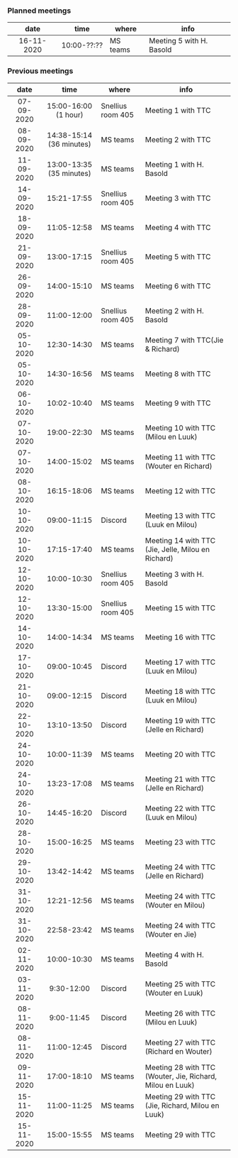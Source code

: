 ### Planned meetings
| date | time | where | info |
|:-:|:-:|---|---|
|16-11-2020 | 10:00-??:?? | MS teams | Meeting 5 with H. Basold |

### Previous meetings
| date | time | where | info |
|:-:|:-:|---|---|
|07-09-2020 | 15:00-16:00 (1 hour) | Snellius room 405 | Meeting 1 with TTC |
|08-09-2020 | 14:38-15:14 (36 minutes) | MS teams | Meeting 2 with TTC |
|11-09-2020 | 13:00-13:35 (35 minutes) | MS teams | Meeting 1 with H. Basold |
|14-09-2020 | 15:21-17:55 | Snellius room 405 | Meeting 3 with TTC |
|18-09-2020 | 11:05-12:58 | MS teams | Meeting 4 with TTC |
|21-09-2020 | 13:00-17:15 | Snellius room 405 | Meeting 5 with TTC |
|26-09-2020 | 14:00-15:10 | MS teams | Meeting 6 with TTC |
|28-09-2020 | 11:00-12:00 | Snellius room 405 | Meeting 2 with H. Basold |
|05-10-2020 | 12:30-14:30 | MS teams | Meeting 7 with TTC(Jie & Richard) |
|05-10-2020 | 14:30-16:56 | MS teams | Meeting 8 with TTC |
|06-10-2020 | 10:02-10:40 | MS teams | Meeting 9 with TTC |
|07-10-2020 | 19:00-22:30 | MS teams | Meeting 10 with TTC (Milou en Luuk) |
|07-10-2020 | 14:00-15:02 | MS teams | Meeting 11 with TTC (Wouter en Richard) |
|08-10-2020 | 16:15-18:06 | MS teams | Meeting 12 with TTC |
|10-10-2020 | 09:00-11:15 | Discord | Meeting 13 with TTC (Luuk en Milou) |
|10-10-2020 | 17:15-17:40 | MS teams | Meeting 14 with TTC (Jie, Jelle, Milou en Richard) |
|12-10-2020 | 10:00-10:30 | Snellius room 405 | Meeting 3 with H. Basold |
|12-10-2020 | 13:30-15:00 | Snellius room 405 | Meeting 15 with TTC |
|14-10-2020 | 14:00-14:34 | MS teams | Meeting 16 with TTC |
|17-10-2020 | 09:00-10:45 | Discord | Meeting 17 with TTC (Luuk en Milou) |
|21-10-2020 | 09:00-12:15 | Discord | Meeting 18 with TTC (Luuk en Milou) |
|22-10-2020 | 13:10-13:50 | Discord | Meeting 19 with TTC (Jelle en Richard)|
|24-10-2020 | 10:00-11:39 | MS teams | Meeting 20 with TTC |
|24-10-2020 | 13:23-17:08 | MS teams | Meeting 21 with TTC (Jelle en Richard)|
|26-10-2020 | 14:45-16:20 | Discord | Meeting 22 with TTC (Luuk en Milou) |
|28-10-2020 | 15:00-16:25 | MS teams | Meeting 23 with TTC |
|29-10-2020 | 13:42-14:42 | MS teams | Meeting 24 with TTC (Jelle en Richard) |
|31-10-2020 | 12:21-12:56 | MS teams | Meeting 24 with TTC (Wouter en Milou) |
|31-10-2020 | 22:58-23:42 | MS teams | Meeting 24 with TTC (Wouter en Jie) |
|02-11-2020 | 10:00-10:30 | MS teams | Meeting 4 with H. Basold |
|03-11-2020 | 9:30-12:00 | Discord | Meeting 25 with TTC (Wouter en Luuk) |
|08-11-2020 | 9:00-11:45 | Discord | Meeting 26 with TTC (Milou en Luuk) |
|08-11-2020 | 11:00-12:45 | Discord | Meeting 27 with TTC (Richard en Wouter) |
|09-11-2020 | 17:00-18:10 | MS teams | Meeting 28 with TTC (Wouter, Jie, Richard, Milou en Luuk) |
|15-11-2020 | 11:00-11:25 | MS teams | Meeting 29 with TTC (Jie, Richard, Milou en Luuk) |
|15-11-2020 | 15:00-15:55 | MS teams | Meeting 29 with TTC |
